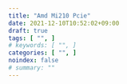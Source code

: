 ```yaml
---
title: "Amd Mi210 Pcie"
date: 2021-12-10T10:52:02+09:00
draft: true
tags: [ "", ]
# keywords: [ "", ]
categories: [ "", ]
noindex: false
# summary: ""
---
```


